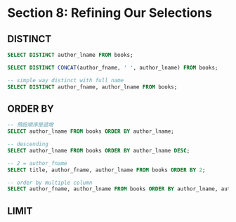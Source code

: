 # Section 8: Refining Our Selections

## DISTINCT

```sql
SELECT DISTINCT author_lname FROM books;

SELECT DISTINCT CONCAT(author_fname, ' ', author_lname) FROM books;

-- simple way distinct with full name
SELECT DISTINCT author_fname, author_lname FROM books;

```

## ORDER BY

```sql
-- 預設順序是遞增
SELECT author_lname FROM books ORDER BY author_lname;

-- descending
SELECT author_lname FROM books ORDER BY author_lname DESC;

-- 2 = author_fname
SELECT title, author_fname, author_lname FROM books ORDER BY 2;

-- order by multiple column
SELECT author_fname, author_lname FROM books ORDER BY author_lname, author_fname;
```

## LIMIT

```sql

```

